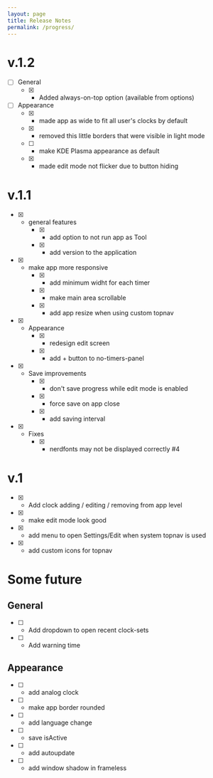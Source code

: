 ```yaml
---
layout: page
title: Release Notes
permalink: /progress/
---
```

# v.1.2
- [ ] General
    - [x] - Added always-on-top option (available from options)
- [ ]  Appearance
    - [x] - made app as wide to fit all user's clocks by default
    - [x] - removed this little borders that were visible in light mode 
    - [ ] - make KDE Plasma appearance as default
    - [x] - made edit mode not flicker due to button hiding

# v.1.1
- [x] - general features
    - [x] - add option to not run app as Tool
    - [x] - add version to the application
- [x] - make app more responsive
    - [x] - add minimum widht for each timer
    - [x] - make main area scrollable
    - [x] - add app resize when using custom topnav
- [x] - Appearance
    - [x] - redesign edit screen
    - [x] - add + button to no-timers-panel
- [x] - Save improvements
    - [x] - don't save progress while edit mode is enabled
    - [x] - force save on app close
    - [x] - add saving interval
- [x] - Fixes
    - [x] - nerdfonts may not be displayed correctly #4

# v.1
- [x] - Add clock adding / editing / removing from app level
- [x] - make edit mode look good
- [x] - add menu to open Settings/Edit when system topnav is used
- [x] - add custom icons for topnav

# Some future
## General
- [ ] - Add dropdown to open recent clock-sets
- [ ] - Add warning time

## Appearance
- [ ] - add analog clock
- [ ] - make app border rounded
- [ ] - add language change
- [ ] - save isActive
- [ ] - add autoupdate
- [ ] - add window shadow in frameless
